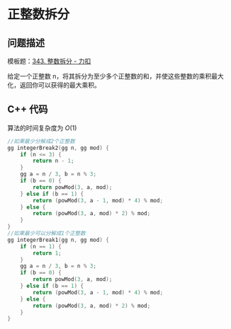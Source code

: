 # 正整数拆分

## 问题描述

模板题：[343. 整数拆分 - 力扣](https://leetcode.cn/problems/integer-break/description/)

给定一个正整数 n，将其拆分为至少多个正整数的和，并使这些整数的乘积最大化，返回你可以获得的最大乘积。

## C++ 代码

算法的时间复杂度为 $O(1)$

```cpp
//如果最少分解成2个正整数
gg integerBreak2(gg n, gg mod) {
    if (n <= 3) {
        return n - 1;
    }
    gg a = n / 3, b = n % 3;
    if (b == 0) {
        return powMod(3, a, mod);
    } else if (b == 1) {
        return (powMod(3, a - 1, mod) * 4) % mod;
    } else {
        return (powMod(3, a, mod) * 2) % mod;
    }
}
//如果最少可以分解成1个正整数
gg integerBreak1(gg n, gg mod) {
    if (n == 1) {
        return 1;
    }
    gg a = n / 3, b = n % 3;
    if (b == 0) {
        return powMod(3, a, mod);
    } else if (b == 1) {
        return (powMod(3, a - 1, mod) * 4) % mod;
    } else {
        return (powMod(3, a, mod) * 2) % mod;
    }
}
```
